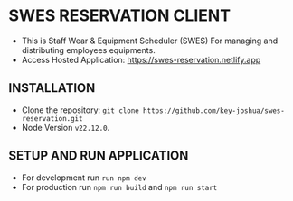 # SWES RESERVATION CLIENT

- This is Staff Wear & Equipment Scheduler (SWES) For managing and distributing employees equipments.
- Access Hosted Application: https://swes-reservation.netlify.app

## INSTALLATION

- Clone the repository: ```git clone https://github.com/key-joshua/swes-reservation.git```
- Node Version ```v22.12.0```.

## SETUP AND RUN APPLICATION

- For development run ```run npm dev```
- For production run ```npm run build``` and ```npm run start```
